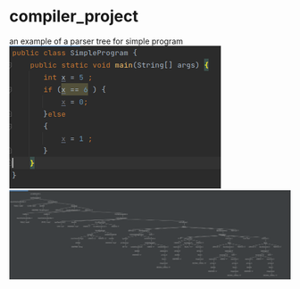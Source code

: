 # compiler_project
an example of a parser tree for simple program  
![parser Tree](snapshots/2.png?raw=true "Optional Title")
![parser Tree](snapshots/1.png?raw=true "Optional Title")